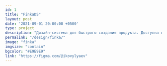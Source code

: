 ```yaml
---
id: 1
title: "FinkaDS"
layout: post
date: '2021-09-01 20:00:00 +0500'
type: project
description: "Дизайн-система для быстрого создания продукта. Доступна в Фигме"
permalink: "/design/finka/"
image: "finka"
imgsize: "contain"
bgcolor: "#E9E9E9"
link: "https://figma.com/@ikovylyaev"
---
```

